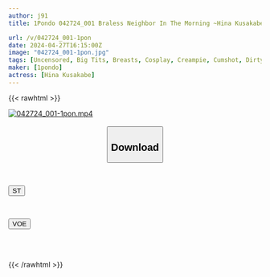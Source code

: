 ```yaml
---
author: j91
title: 1Pondo 042724_001 Braless Neighbor In The Morning ~Hina Kusakabe

url: /v/042724_001-1pon
date: 2024-04-27T16:15:00Z
image: "042724_001-1pon.jpg"
tags: [Uncensored, Big Tits, Breasts, Cosplay, Creampie, Cumshot, Dirty Words, Nice Ass, Sexy Legs, Shaved, Slender]
maker: [1pondo]
actress: [Hina Kusakabe]
---
```



{{< rawhtml >}}

<div class="video" data-videoid="Pk7y96JGV9U0a7Z">
    <a href="javascript:;">
        <img src="/v/042724_001-1pon/042724_001-1pon.jpg" width="WIDTH" height="HEIGHT" alt="042724_001-1pon.mp4" loading="lazy">
    </a>
</div>

<script type="text/javascript" src="https://j91.asia/asset/on-demand-st.js"></script>

<br>
  <link rel="stylesheet" href="https://j91.asia/asset/bs5.css">
  
  <center>
  <button class="btn btn-primary" type="button" data-bs-toggle="collapse" data-bs-target=".multi-collapse" aria-expanded="false" aria-controls="multiCollapseExample1 multiCollapseExample2"><h2>Download</h2></button></center>
</p>
<div class="row">
  <div class="col">
    <div class="collapse multi-collapse" id="multiCollapseExample1">
      <div class="card card-body">
	      	      <br>
<div class="buttons">  
<p><a href="https://streamtape.to/v/Pk7y96JGV9U0a7Z" target="_blank"><button class="btn-hover color-3"><i class="fa fa-download"></i> ST</button></a></p></div>
    </div>
  </div>
</div>
  <div class="col">
    <div class="collapse multi-collapse" id="multiCollapseExample2">
      <div class="card card-body">
	      <br>
<div class="buttons">
<p><a href="https://voe.sx/mnd7jfhiij04" target="_blank"><button class="btn-hover color-8"><i class="fa fa-download"></i> VOE</button></a></p></div>
<br><br>
      </div>
    </div>
  </div>
</div>

{{< /rawhtml >}}